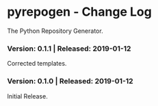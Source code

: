 # pyrepogen - Change Log
The Python Repository Generator.

### Version: 0.1.1 | Released: 2019-01-12 
Corrected templates.

### Version: 0.1.0 | Released: 2019-01-12 
Initial Release.